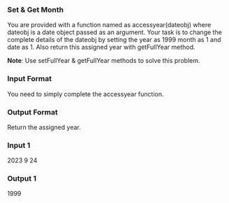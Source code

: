 ### Set & Get Month

You are provided with a function named as accessyear(dateobj) where dateobj is a date object passed as an argument. Your task is to change the complete details of the dateobj by setting the year as 1999 month as 1 and date as 1. Also return this assigned year with getFullYear method.

**Note**: Use setFullYear & getFullYear methods to solve this problem.

### Input Format
You need to simply complete the accessyear function.

### Output Format
Return the assigned year.

### Input 1
2023
9
24

### Output 1
1999